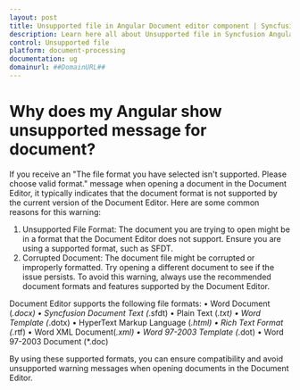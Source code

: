 ```yaml
---
layout: post
title: Unsupported file in Angular Document editor component | Syncfusion
description: Learn here all about Unsupported file in Syncfusion Angular Document editor component of Syncfusion Essential JS 2 and more.
control: Unsupported file 
platform: document-processing
documentation: ug
domainurl: ##DomainURL##
---
```


# Why does my Angular show unsupported message for document?

If you receive an "The file format you have selected isn't supported. Please choose valid format." message when opening a document in the Document Editor, it typically indicates that the document format is not supported by the current version of the Document Editor. Here are some common reasons for this warning:
1.	Unsupported File Format: The document you are trying to open might be in a format that the Document Editor does not support. Ensure you are using a supported format, such as SFDT.
2.	Corrupted Document: The document file might be corrupted or improperly formatted. Try opening a different document to see if the issue persists.
To avoid this warning, always use the recommended document formats and features supported by the Document Editor. 

Document Editor supports the following file formats:
•	Word Document (*.docx)
•	Syncfusion Document Text (*.sfdt)
•	Plain Text (*.txt)
•	Word Template (*.dotx)
•	HyperText Markup Language (*.html)
•	Rich Text Format (*.rtf)
•	Word XML Document(*.xml)
•	Word 97-2003 Template (*.dot)
•	Word 97-2003 Document (*.doc)

By using these supported formats, you can ensure compatibility and avoid unsupported warning messages when opening documents in the Document Editor.